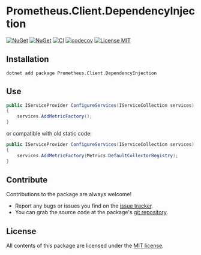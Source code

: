 # Prometheus.Client.DependencyInjection

[![NuGet](https://img.shields.io/nuget/v/Prometheus.Client.DependencyInjection.svg)](https://www.nuget.org/packages/Prometheus.Client.DependencyInjection)
[![NuGet](https://img.shields.io/nuget/dt/Prometheus.Client.DependencyInjection.svg)](https://www.nuget.org/packages/Prometheus.Client.DependencyInjection)
[![CI](https://img.shields.io/github/workflow/status/prom-client-net/prom-client-dependencyinjection/%F0%9F%92%BF%20CI%20Master?label=CI&logo=github)](https://github.com/prom-client-net/prom-client-dependencyinjection/actions/workflows/master.yml)
[![codecov](https://codecov.io/gh/prom-client-net/prom-client-dependencyinjection/branch/master/graph/badge.svg?token=ZZZOB10DXK)](https://codecov.io/gh/prom-client-net/prom-client-dependencyinjection)
[![License MIT](https://img.shields.io/badge/license-MIT-green.svg)](https://opensource.org/licenses/MIT)

## Installation

```shell
dotnet add package Prometheus.Client.DependencyInjection
```

## Use

```c#
public IServiceProvider ConfigureServices(IServiceCollection services)
{
    services.AddMetricFactory();
}
```

or compatible with old static code:

```c#
public IServiceProvider ConfigureServices(IServiceCollection services)
{
    services.AddMetricFactory(Metrics.DefaultCollectorRegistry);
}
```

## Contribute

Contributions to the package are always welcome!

* Report any bugs or issues you find on the [issue tracker](https://github.com/prom-client-net/prom-client-dependencyinjection/issues).
* You can grab the source code at the package's [git repository](https://github.com/prom-client-net/prom-client-dependencyinjection).

## License

All contents of this package are licensed under the [MIT license](https://opensource.org/licenses/MIT).
